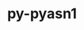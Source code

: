 ---
title: "py-pyasn1"
layout: cache
categories: [package, develop-2023-08-20]
meta: {"versions": ["0.4.8"], "compilers": ["apple-clang@=14.0.0", "gcc@=11.3.0"], "oss": ["ubuntu22.04", "ventura"], "platforms": ["darwin", "linux"], "targets": ["aarch64", "x86_64_v3"], "stacks": ["ml-darwin-aarch64-mps", "ml-linux-x86_64-cpu", "ml-linux-x86_64-cuda", "ml-linux-x86_64-rocm", "root"], "num_specs": 6, "num_specs_by_stack": {"root": 6, "ml-darwin-aarch64-mps": 2, "ml-linux-x86_64-cpu": 4, "ml-linux-x86_64-cuda": 4, "ml-linux-x86_64-rocm": 4}}
spec_details: [{"hash": "4shssbmy3nepbkvssy3xwtikr2daopnc", "compiler": "apple-clang@=14.0.0", "versions": ["0.4.8"], "os": "ventura", "platform": "darwin", "target": "aarch64", "variants": ["build_system=python_pip"], "stacks": ["root", "ml-darwin-aarch64-mps"], "size": "-", "tarball": "https://binaries.spack.io/releases/develop-2023-08-20/build_cache/darwin-ventura-aarch64/apple-clang-14.0.0/py-pyasn1-0.4.8/darwin-ventura-aarch64-apple-clang-14.0.0-py-pyasn1-0.4.8-4shssbmy3nepbkvssy3xwtikr2daopnc.spack"}, {"hash": "cqlhwgaqx7glk63twg56t2f4zg2tnf3x", "compiler": "apple-clang@=14.0.0", "versions": ["0.4.8"], "os": "ventura", "platform": "darwin", "target": "aarch64", "variants": ["build_system=python_pip"], "stacks": ["root", "ml-darwin-aarch64-mps"], "size": "-", "tarball": "https://binaries.spack.io/releases/develop-2023-08-20/build_cache/darwin-ventura-aarch64/apple-clang-14.0.0/py-pyasn1-0.4.8/darwin-ventura-aarch64-apple-clang-14.0.0-py-pyasn1-0.4.8-cqlhwgaqx7glk63twg56t2f4zg2tnf3x.spack"}, {"hash": "23uoh45sanl4fivpgwgb73gwmwbmwbl4", "compiler": "gcc@=11.3.0", "versions": ["0.4.8"], "os": "ubuntu22.04", "platform": "linux", "target": "x86_64_v3", "variants": ["build_system=python_pip"], "stacks": ["ml-linux-x86_64-cpu", "ml-linux-x86_64-cuda", "ml-linux-x86_64-rocm", "root"], "size": "-", "tarball": "https://binaries.spack.io/releases/develop-2023-08-20/build_cache/linux-ubuntu22.04-x86_64_v3/gcc-11.3.0/py-pyasn1-0.4.8/linux-ubuntu22.04-x86_64_v3-gcc-11.3.0-py-pyasn1-0.4.8-23uoh45sanl4fivpgwgb73gwmwbmwbl4.spack"}, {"hash": "rbal5zunadd5iqzc5rolobthc2nmtzd4", "compiler": "gcc@=11.3.0", "versions": ["0.4.8"], "os": "ubuntu22.04", "platform": "linux", "target": "x86_64_v3", "variants": ["build_system=python_pip"], "stacks": ["ml-linux-x86_64-cpu", "ml-linux-x86_64-cuda", "ml-linux-x86_64-rocm", "root"], "size": "-", "tarball": "https://binaries.spack.io/releases/develop-2023-08-20/build_cache/linux-ubuntu22.04-x86_64_v3/gcc-11.3.0/py-pyasn1-0.4.8/linux-ubuntu22.04-x86_64_v3-gcc-11.3.0-py-pyasn1-0.4.8-rbal5zunadd5iqzc5rolobthc2nmtzd4.spack"}, {"hash": "jxgcdqn3owdazl6hwul7tslorpkiwstj", "compiler": "gcc@=11.3.0", "versions": ["0.4.8"], "os": "ubuntu22.04", "platform": "linux", "target": "x86_64_v3", "variants": ["build_system=python_pip"], "stacks": ["ml-linux-x86_64-cpu", "ml-linux-x86_64-cuda", "ml-linux-x86_64-rocm", "root"], "size": "-", "tarball": "https://binaries.spack.io/releases/develop-2023-08-20/build_cache/linux-ubuntu22.04-x86_64_v3/gcc-11.3.0/py-pyasn1-0.4.8/linux-ubuntu22.04-x86_64_v3-gcc-11.3.0-py-pyasn1-0.4.8-jxgcdqn3owdazl6hwul7tslorpkiwstj.spack"}, {"hash": "usndplkx24vqothcsv2weus3jvyo7idu", "compiler": "gcc@=11.3.0", "versions": ["0.4.8"], "os": "ubuntu22.04", "platform": "linux", "target": "x86_64_v3", "variants": ["build_system=python_pip"], "stacks": ["ml-linux-x86_64-cpu", "ml-linux-x86_64-cuda", "ml-linux-x86_64-rocm", "root"], "size": "-", "tarball": "https://binaries.spack.io/releases/develop-2023-08-20/build_cache/linux-ubuntu22.04-x86_64_v3/gcc-11.3.0/py-pyasn1-0.4.8/linux-ubuntu22.04-x86_64_v3-gcc-11.3.0-py-pyasn1-0.4.8-usndplkx24vqothcsv2weus3jvyo7idu.spack"}]
---